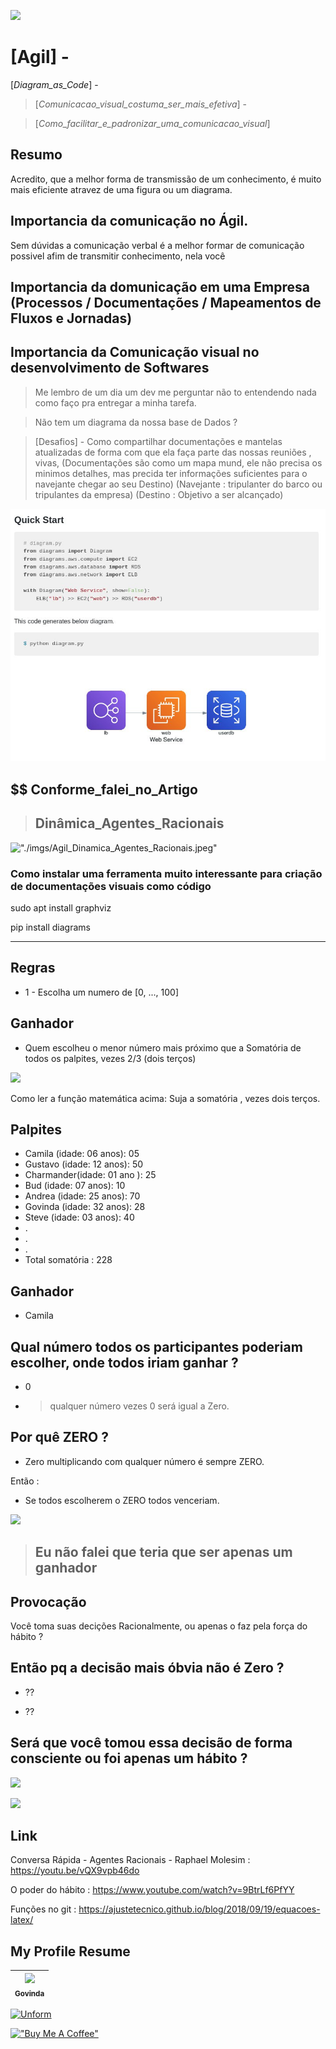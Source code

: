 ![](./imgs/Agil_Dinamica_Agentes_Racionais.jpeg)

# [Agil] - 

[_Diagram_as_Code_] -

> [_Comunicacao_visual_costuma_ser_mais_efetiva_] - 

>  [_Como_facilitar_e_padronizar_uma_comunicacao_visual_]

## Resumo

Acredito, que a melhor forma de transmissão de um conhecimento, é muito mais eficiente atravez de uma figura ou um diagrama.

## Importancia da comunicação no Ágil.

Sem dúvidas a comunicação verbal é a melhor formar de comunicação possivel afim de transmitir conhecimento, nela você

## Importancia da domunicação em uma Empresa (Processos / Documentações / Mapeamentos de Fluxos e Jornadas)

## Importancia da Comunicação visual no desenvolvimento de Softwares

> Me lembro de um dia um dev me perguntar não to entendendo nada como faço pra entregar a minha tarefa.

> Não tem um diagrama da nossa base de Dados ?

> [Desafios] - Como compartilhar documentações e mantelas atualizadas de forma com que ela faça parte das nossas reuniões , vivas, (Documentações são como um mapa mund, ele não precisa os minimos detalhes, mas precida ter informações suficientes para o navejante chegar ao seu Destino) (Navejante : tripulanter do barco ou tripulantes da empresa) (Destino : Objetivo a ser alcançado)

![./imgs/Agil__Diagram_as_Code__Comunicacao_visual_costuma_ser_mais_efetiva__Como_facilitar_e_padronizar_uma_comunicacao_visual.jpeg](./imgs/Agil__Diagram_as_Code__Comunicacao_visual_costuma_ser_mais_efetiva__Como_facilitar_e_padronizar_uma_comunicacao_visual.jpeg)

## $$ Conforme_falei_no_Artigo

> ## Dinâmica_Agentes_Racionais

!["./imgs/Agil_Dinamica_Agentes_Racionais.jpeg"]("./imgs/Agil_Dinamica_Agentes_Racionais.jpeg")



### Como instalar uma ferramenta muito interessante para criação de documentações visuais como código

sudo apt install graphviz

pip install diagrams




------------------------------------------









## Regras

- 1 - Escolha um numero de [0, ..., 100]

## Ganhador

- Quem escolheu o menor número mais próximo que a Somatória de todos os palpites, vezes 2/3 (dois terços)

![](./imgs/Agil_Dinamica_Agentes_Racionais_01.jpeg)

Como ler a função matemática acima: Suja a somatória , vezes dois terços.

## Palpites 

* Camila    (idade: 06 anos): 05
* Gustavo   (idade: 12 anos): 50
* Charmander(idade: 01 ano ): 25
* Bud     (idade: 07 anos): 10
* Andrea  (idade: 25 anos): 70
* Govinda (idade: 32 anos): 28
* Steve   (idade: 03 anos): 40
* .
* .
* .
* Total somatória : 228 

## Ganhador 

* Camila

## Qual número todos os participantes poderiam escolher, onde todos iriam ganhar ?

* 0

* > qualquer número vezes 0 será igual a Zero.

## Por quê ZERO ?

* Zero multiplicando com qualquer número é sempre ZERO.

Então :

* Se todos escolherem o ZERO todos venceriam.

![](./imgs/Agil_Dinamica_Agentes_Racionais_03.jpeg)
> ## Eu não falei que teria que ser apenas um ganhador

## Provocação

Você toma suas decições Racionalmente, ou apenas o faz pela força do hábito ?

## Então pq a decisão mais óbvia não é Zero ?

 * ??

 * ??

## Será que você tomou essa decisão de forma consciente ou foi apenas um hábito ?

![](./imgs/Agil_Dinamica_Agentes_Racionais.jpeg)

![](./imgs/Agil_Dinamica_Agentes_Racionais_02.jpeg)

## Link

Conversa Rápida - Agentes Racionais - Raphael Molesim : https://youtu.be/vQX9vpb46do


O poder do hábito : https://www.youtube.com/watch?v=9BtrLf6PfYY

Funções no git : https://ajustetecnico.github.io/blog/2018/09/19/equacoes-latex/

## My Profile Resume

| [<img src="https://avatars.githubusercontent.com/u/498332?s=400&u=9b7a8aa8743ec4dd3c84d8c382aa31fb1b6c8abf&v=4" width=115><br><sub>Govinda</sub>](https://github.com/govinda777) |
| :---: |


<p align="left">

<a href="https://github.com/govinda777?tab=followers">
<img src="./imgs/sub.jpeg" height="70" width="140" alt="Unform" />
</a>

</p>

[!["Buy Me A Coffee"](https://user-images.githubusercontent.com/1376749/120938564-50c59780-c6e1-11eb-814f-22a0399623c5.png)](https://www.buymeacoffee.com/govinda777)
